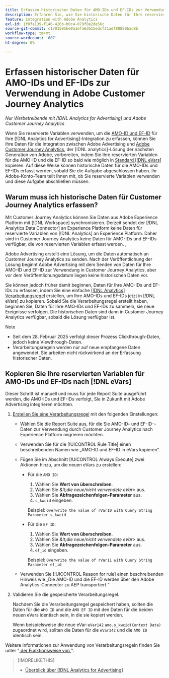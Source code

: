 ```yaml
---
title: Erfassen historischer Daten für AMO-IDs und EF-IDs zur Verwendung in Adobe Customer Journey Analytics
description: Erfahren Sie, wie Sie historische Daten für Ihre reservierten Variablen in Adobe Analytics zur zukünftigen Verwendung in Adobe Customer Journey Analytics erfassen
feature: Integration with Adobe Analytics
exl-id: 1f8fa139-f146-426b-b0c4-079f8e2de56c
source-git-commit: c1701505be0a1efa6db15edcf21adf80880bad8b
workflow-type: tm+mt
source-wordcount: '607'
ht-degree: 0%

---
```


# Erfassen historischer Daten für AMO-IDs und EF-IDs zur Verwendung in Adobe Customer Journey Analytics

*Nur Werbetreibende mit [!DNL Analytics for Advertising] und Adobe Customer Journey Analytics*

<!-- Solution built but not tested. Move to the CJA chapter once it's available?  If so, then create a redirect. -->

Wenn Sie reservierte Variablen verwenden, um die [AMO-ID und EF-ID](ids.md) für Ihre [!DNL Analytics for Advertising]-Integration zu erfassen, können Sie Ihre Daten für die Integration zwischen Adobe Advertising und [Adobe Customer Journey Analytics](https://experienceleague.adobe.com/en/docs/analytics-platform/using/cja-overview/cja-overview), der [!DNL analytics]-Lösung der nächsten Generation von Adobe, vorbereiten, indem Sie Ihre reservierten Variablen für die AMO-ID und die EF-ID so bald wie möglich in [Standard [!DNL eVars]](https://experienceleague.adobe.com/en/docs/analytics/components/dimensions/evar) kopieren. Auf diese Weise können historische Daten für die AMO-IDs und EF-IDs erfasst werden, sobald Sie die Aufgabe abgeschlossen haben. Ihr Adobe-Konto-Team teilt Ihnen mit, ob Sie reservierte Variablen verwenden und diese Aufgabe abschließen müssen.

<!-- You can also do the same for any other reserved variables you use for your [!DNL Analytics for Advertising] implementation. -->

<!-- This will allow Adobe Experience Platform, which supplies data to Customer Journey Analytics, to begin collecting historical data for your [!DNL rVars] as soon as you complete the task. -->

## Warum muss ich historische Daten für Customer Journey Analytics erfassen?

Mit Customer Journey Analytics können Sie Daten aus Adobe Experience Platform mit [!DNL Workspace] synchronisieren. Derzeit sendet der [!DNL Analytics Data Connector] an Experience Platform keine Daten für reservierte Variablen von [!DNL Analytics] an Experience Platform. Daher sind in Customer Journey Analytics keine Daten für AMO-IDs und EF-IDs verfügbar, die von reservierten Variablen erfasst werden. <!-- Instead, XXXXXXXXXX what exactly? -->,<!-- Does the Analytics for Advertising implementation use the Analytics Data Connector in particular (why would it use anything?), and we're planning to implement the Web SDK to do it instead in the future? -->

Adobe Advertising erstellt eine Lösung, um die Daten automatisch an Customer Journey Analytics zu senden. Nach der Veröffentlichung der Lösung beginnt Adobe Advertising mit dem Senden von Daten für Ihre AMO-ID und EF-ID zur Verwendung in Customer Journey Analytics, aber vor dem Veröffentlichungsdatum liegen keine historischen Daten vor.

Sie können jedoch <!-- [!DNL rVars] --> früher damit beginnen, Daten für Ihre AMO-IDs und EF-IDs zu erfassen, indem Sie eine einfache [[!DNL Analytics] Verarbeitungsregel](https://experienceleague.adobe.com/en/docs/analytics/admin/admin-tools/manage-report-suites/edit-report-suite/report-suite-general/c-processing-rules/processing-rules) erstellen, um Ihre AMO-IDs und EF-IDs <!-- [!DNL rVars] --> jetzt in [!DNL eVars] zu kopieren. Sobald Sie die Verarbeitungsregel erstellt haben, beginnen Sie, Daten für Ihre AMO-IDs und EF-IDs zu sammeln, <!-- [!DNL rVars] --> sie neue Ereignisse verfolgen. Die historischen Daten sind dann in Customer Journey Analytics verfügbar, sobald die Lösung verfügbar ist.

>[!NOTE]
>
>* Seit dem 28. Februar 2025 verfolgt dieser Prozess Clickthrough-Daten, jedoch keine Viewthrough-Daten.
>* Verarbeitungsregeln werden nur auf neue empfangene Daten angewendet. Sie arbeiten nicht rückwirkend an der Erfassung historischer Daten.

## Kopieren Sie Ihre reservierten Variablen für AMO-IDs und EF-IDs nach [!DNL eVars]

Dieser Schritt ist manuell und muss für jede Report Suite ausgeführt werden, die AMO-IDs und EF-IDs verfolgt, <!-- [!DNL rVars] --> Sie in Zukunft mit Adobe Advertising integrieren möchten.

1. [Erstellen Sie eine Verarbeitungsregel](https://experienceleague.adobe.com/en/docs/analytics/admin/admin-tools/manage-report-suites/edit-report-suite/report-suite-general/c-processing-rules/c-processing-rules-configuration/t-processing-rules) mit den folgenden Einstellungen:

   * Wählen Sie die Report Suite aus, für die Sie AMO-ID- und EF-ID-<!-- [!DNL rVar] -->-Daten zur Verwendung durch Customer Journey Analytics nach Experience Platform migrieren möchten.

   * Verwenden Sie für die [!UICONTROL Rule Title] einen beschreibenden Namen wie „AMO-ID und EF-ID in eVars kopieren“.

   * Fügen Sie im Abschnitt [!UICONTROL Always Execute] zwei Aktionen hinzu, um die neuen eVars zu erstellen:

      * Für die `AMO ID`:

         1. Wählen Sie **Wert von überschreiben**.
         1. Wählen Sie *\&lt;die neue/nicht verwendete eVar\>* aus.
         1. Wählen Sie **Abfragezeichenfolgen-Parameter** aus.
         1. `s_kwcid` eingeben.

        Beispiel: ```Overwrite the value of rVar10 with Query String Parameter s_kwcid```

      * Für die `EF ID`:

         1. Wählen Sie **Wert von überschreiben**.
         1. Wählen Sie *\&lt;die neue/nicht verwendete eVar\>* aus.
         1. Wählen Sie **Abfragezeichenfolgen-Parameter** aus.
         1. `ef_id` eingeben.

        Beispiel: `Overwrite the value of rVar11 with Query String Parameter ef_id`

   * Verwenden Sie [!UICONTROL Reason for rule] einen beschreibenden Hinweis wie „Die AMO-ID und die EF-ID werden über den Adobe Analytics-Connector zu AEP transportiert.“

1. Validieren Sie die gespeicherte Verarbeitungsregel.

   Nachdem Sie die Verarbeitungsregel gespeichert haben, sollten die Daten für die `AMO ID` und die `AMO EF ID` <!-- the existing reserved variables --> mit den Daten für die beiden neuen eVars identisch sein, in die sie kopiert werden.

   Wenn beispielsweise die neue eVar-`eVar142` `amo.s_kwcid(Context Data)` zugeordnet wird, sollten die Daten für die `eVar142` und die `AMO ID` identisch sein.

Weitere Informationen zur Anwendung von Verarbeitungsregeln finden Sie unter &quot;[ der Funktionsweise von ](https://experienceleague.adobe.com/en/docs/analytics/admin/admin-tools/manage-report-suites/edit-report-suite/report-suite-general/c-processing-rules/c-processing-rules-configuration/processing-rules-about)&quot;.

>[!MORELIKETHIS]
>
>* [Überblick über [!DNL Analytics for Advertising]](overview.md)

